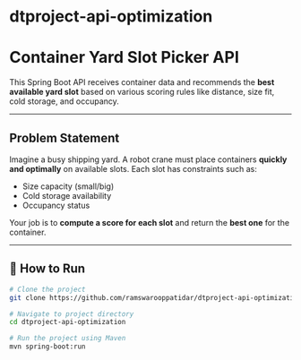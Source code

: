 # dtproject-api-optimization

# Container Yard Slot Picker API

This Spring Boot API receives container data and recommends the **best available yard slot** based on various scoring rules like distance, size fit, cold storage, and occupancy.

---

## Problem Statement

Imagine a busy shipping yard. A robot crane must place containers **quickly and optimally** on available slots. Each slot has constraints such as:

- Size capacity (small/big)
- Cold storage availability
- Occupancy status

Your job is to **compute a score for each slot** and return the **best one** for the container.

---

## 🚀 How to Run

```bash
# Clone the project
git clone https://github.com/ramswarooppatidar/dtproject-api-optimization.git

# Navigate to project directory
cd dtproject-api-optimization

# Run the project using Maven
mvn spring-boot:run
